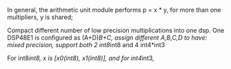In general, the arithmetic unit module performs p = x * y, for more than one multipliers, y is shared;

Compact different number of low precision multiplications into one dsp.
One DSP48E1 is configured as (A+D)*B+C, assign different A,B,C,D to have:      mixed precision, support both 2 int8*int8 and 4 int4*int3

For int8*int8, x is [x0(int8), x1(int8)], and for int4*int3, 
